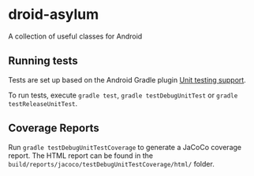 droid-asylum
============

A collection of useful classes for Android

## Running tests
Tests are set up based on the Android Gradle plugin [Unit testing support](http://tools.android.com/tech-docs/unit-testing-support).

To run tests, execute `gradle test`, `gradle testDebugUnitTest` or `gradle testReleaseUnitTest`.

## Coverage Reports
Run `gradle testDebugUnitTestCoverage` to generate a JaCoCo coverage report.
The HTML report can be found in the `build/reports/jacoco/testDebugUnitTestCoverage/html/` folder.
